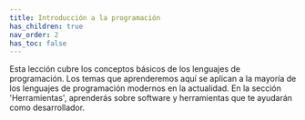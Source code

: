 ```yaml
---
title: Introducción a la programación
has_children: true
nav_order: 2
has_toc: false
---
```



Esta lección cubre los conceptos básicos de los lenguajes de programación. Los temas que aprenderemos aquí se aplican a la mayoría de los lenguajes de programación modernos en la actualidad. En la sección 'Herramientas', aprenderás sobre software y herramientas que te ayudarán como desarrollador.




